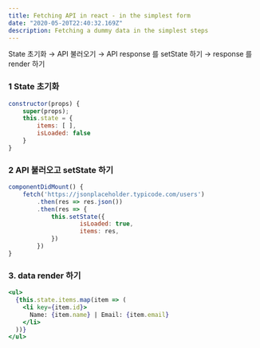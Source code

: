 ```yaml
---
title: Fetching API in react - in the simplest form
date: "2020-05-20T22:40:32.169Z"
description: Fetching a dummy data in the simplest steps
---
```


State 초기화 → API 불러오기 → API response 를 setState 하기 → response 를 render 하기

### 1 State 초기화

```jsx
constructor(props) {
	super(props);
	this.state = {
		items: [ ],
		isLoaded: false
	}
}
```

### 2 API 불러오고 setState 하기

```jsx
componentDidMount() {
	fetch('https://jsonplaceholder.typicode.com/users')
		.then(res => res.json())
		.then(res => {
			this.setState({
					isLoaded: true,
					items: res,
			})
		})
}
```

### 3. data render 하기

```jsx
<ul>
  {this.state.items.map(item => (
    <li key={item.id}>
      Name: {item.name} | Email: {item.email}
    </li>
  ))}
</ul>
```
